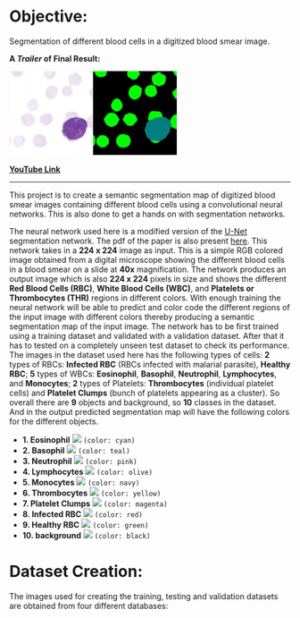 # Objective: 
Segmentation of different blood cells in a digitized blood smear image.

**A *Trailer* of Final Result:**

![](images/blood_cell_segmentation_resized.gif)

[**YouTube Link**](https://www.youtube.com/watch?v=iXx_U7ga3FU&feature=youtu.be)

---

This project is to create a semantic segmentation map of digitized blood smear images containing different blood cells using a convolutional neural networks.
This is also done to get a hands on with segmentation networks.

The neural network used here is a modified version of the [U-Net](https://arxiv.org/abs/1505.04597) segmentation network. The pdf of the paper is also present [here](extra_files/Unet.pdf).
This network takes in a **224 x 224** image as input. This is a simple RGB colored image obtained from a digital microscope showing the different blood cells in a blood smear on a slide at **40x** magnification.
The network produces an output image which is also **224 x 224** pixels in size and shows the different **Red Blood Cells (RBC)**, **White Blood Cells (WBC)**, and **Platelets or Thrombocytes (THR)** regions in different colors.
With enough training the neural network will be able to predict and color code the different regions of the input image with different colors thereby producing a semantic segmentation map of the input image.
The network has to be first trained using a training dataset and validated with a validation dataset. After that it has to tested on a completely unseen test dataset to check its performance.
The images in the dataset used here has the following types of cells: **2** types of RBCs: **Infected RBC** (RBCs infected with malarial parasite), **Healthy RBC**; 
**5** types of WBCs: **Eosinophil**, **Basophil**, **Neutrophil**, **Lymphocytes**, and **Monocytes**; 
**2** types of Platelets: **Thrombocytes** (individual platelet cells) and **Platelet Clumps** (bunch of platelets appearing as a cluster).
So overall there are **9** objects and background, so **10** classes in the dataset. And in the output predicted segmentation map will have the following colors for the different objects.

* **1. Eosinophil** ![](https://placehold.it/20/00ffff?text=+)   `(color: cyan)`
* **2. Basophil** ![](https://placehold.it/20/008080?text=+)   `(color: teal)`
* **3. Neutrophil** ![](https://placehold.it/20/fbbebe?text=+)   `(color: pink)`
* **4. Lymphocytes** ![](https://placehold.it/20/808000?text=+)   `(color: olive)`
* **5. Monocytes** ![](https://placehold.it/20/000080?text=+)   `(color: navy)`
* **6. Thrombocytes** ![](https://placehold.it/20/ffff00?text=+)   `(color: yellow)`
* **7. Platelet Clumps** ![](https://placehold.it/20/ff00ff?text=+)   `(color: magenta)`
* **8. Infected RBC** ![](https://placehold.it/20/ff0000?text=+)   `(color: red)`
* **9. Healthy RBC** ![](https://placehold.it/20/00ff00?text=+)   `(color: green)`
* **10. background** ![](https://placehold.it/20/000000?text=+)   `(color: black)`

# Dataset Creation:
The images used for creating the training, testing and validation datasets are obtained from four different databases: 

